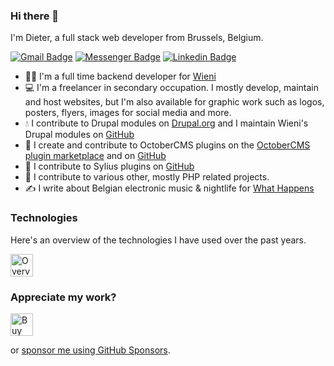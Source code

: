 ### Hi there 👋
I'm Dieter, a full stack web developer from Brussels, Belgium.

[![Gmail Badge](https://img.shields.io/badge/-dieter.holvoet@gmail.com-c14438?style=flat-square&logo=Gmail&logoColor=white&link=mailto:dieter.holvoet@gmail.com)](mailto:dieter.holvoet@gmail.com)
[![Messenger Badge](https://img.shields.io/badge/-dieterholvoet-006AFF?style=flat-square&logo=Messenger&logoColor=white&link=https://m.me/dieterholvoet)](https://m.me/dieterholvoet)
[![Linkedin Badge](https://img.shields.io/badge/-dieterholvoet-blue?style=flat-square&logo=Linkedin&logoColor=white&link=https://www.linkedin.com/in/dieterholvoet/)](https://www.linkedin.com/in/dieterholvoet/)


- 👨‍💻 I'm a full time backend developer for [Wieni](https://www.wieni.be/werken-bij-wieni/wie-wie/dieter-backend-developer)
- 💻 I'm a freelancer in secondary occupation. I mostly develop, maintain and host websites, but I'm also available for graphic work such as logos, posters, flyers, images for social media and more.
- 💧 I contribute to Drupal modules on [Drupal.org](https://www.drupal.org/u/dieterholvoet) and I maintain Wieni's Drupal modules on [GitHub](https://github.com/wieni?q=drupal-module)
- 🍁 I create and contribute to OctoberCMS plugins on the [OctoberCMS plugin marketplace](https://octobercms.com/author/DieterHolvoet) and on [GitHub](https://github.com/DieterHolvoet?tab=repositories&q=octobercms-plugin)
- 🛒 I contribute to Sylius plugins on [GitHub](https://github.com/DieterHolvoet?tab=repositories&q=sylius-plugin)
- 🐘 I contribute to various other, mostly PHP related projects.
- ✍ I write about Belgian electronic music & nightlife for [What Happens](http://whathappens.be)

<!--
**DieterHolvoet/DieterHolvoet** is a ✨ _special_ ✨ repository because its `README.md` (this file) appears on your GitHub profile.

Here are some ideas to get you started:

- 🔭 I’m currently working on ...
- 🌱 I’m currently learning ...
- 👯 I’m looking to collaborate on ...
- 🤔 I’m looking for help with ...
- 💬 Ask me about ...
- 📫 How to reach me: ...
- 😄 Pronouns: ...
- ⚡ Fun fact: ...
-->

### Technologies
Here's an overview of the technologies I have used over the past years.

<a href='https://profile.codersrank.io/user/dieterholvoet' target='_blank'><img style='border:0px;height:36px;' src='https://cr-skills-chart-widget.azurewebsites.net/api/api?username=dieterholvoet&skills=CSS,Dart,Java,JavaScript,Less,PHP,SCSS,Shell&bg=f0f6fc' border='0' alt='Overview of my work experience' /></a>

### Appreciate my work?
<a href='https://ko-fi.com/C0C44KOYC' target='_blank'><img height='36' style='border:0px;height:36px;' src='https://cdn.ko-fi.com/cdn/kofi2.png?v=2' border='0' alt='Buy Me a Coffee at ko-fi.com' /></a>

or [sponsor me using GitHub Sponsors](https://github.com/sponsors/DieterHolvoet).
